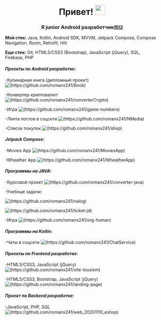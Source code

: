 <h1 align="center">Привет! <a href="" target="_blank"></a> 
<img src="https://github.com/blackcater/blackcater/raw/main/images/Hi.gif" height="32"/></h1>
<h3 align="center">Я junior Android разработчик🇷🇺</h3>
<p align="left"> <b>Мой стек:</b> Java, Kotlin, Android SDK, MVVM, Jetpack Compose, Compose Navigation, Room, Retrofit, Hilt</p>
<p align="left"> <b>Еще стек:</b> Git, HTML5/CSS3 (Bootstrap), JavaScript (jQuery), SQL, Firebase, PHP</p>
 <h4 align="left"> <i>Проекты по Android разработке:</i>
<h4 align="left"></h4>
  <p align="left">-Кулинарная книга (дипломный проект)<a href=""target=""></a>
  <img src="https://github.com/romanx241/Book" alt="(https://github.com/romanx241/Book)"> 
    <p align="left">-Конвертер криптовалют<a href=""target=""></a>
  <img src="https://github.com/romanx241/converterCrypto" alt="(https://github.com/romanx241/converterCrypto)">
       <p align="left">-Игра<a href=""target=""></a>
  <img src="https://github.com/romanx241/game-numbers" alt="(https://github.com/romanx241/game-numbers)">
<p align="left">-Лента постов в соцсети<a href=""target=""></a>
  <img src="https://github.com/romanx241/NMedia" alt="(https://github.com/romanx241/NMedia)">  
 <p align="left">-Список покупок<a href=""target=""></a>
  <img src="https://github.com/romanx241/shop" alt="(https://github.com/romanx241/shop)"> 
  <h4 align="left"> <i>Jetpack Compose:</i>
<h4 align="left"></h4>
  <p align="left">-Movies App<a href=""target=""></a>
  <img src="https://github.com/romanx241/MoviesApp" alt="(https://github.com/romanx241/MoviesApp)"> 
   <p align="left">-Wheather App<a href=""target=""></a>
  <img src="https://github.com/romanx241/WheatherApp" alt="(https://github.com/romanx241/WheatherApp)">
   <h4 align="left"> <i>Программы на JAVA:</i>
<h4 align="left"></h4>
  <p align="left">-Курсовой проект<a href=""target=""></a>
  <img src="https://github.com/romanx241/converter-java" alt="(https://github.com/romanx241/converter-java)">
    <p align="left">-Учебные задачи:<a href=""target=""></a>
  <p><img src="https://github.com/romanx241/nalog" alt="(https://github.com/romanx241/nalog)"></p>
      <img src="https://github.com/romanx241/ticket-jd" alt="(https://github.com/romanx241/ticket-jd)">
    <p align="left">-Игра<a href=""target=""></a>
  <img src="https://github.com/romanx241/org-human" alt="(https://github.com/romanx241/org-human)">
    <h4 align="left"> <i>Программы на Kotlin:</i>
<h4 align="left"></h4>
      <p align="left">-Чаты в соцсети<a href=""target=""></a>
  <img src="https://github.com/romanx241/ChatService" alt="(https://github.com/romanx241/ChatService)">  
<h4 align="left"> <i>Проекты по Frontend разработке:</i>
 <h4 align="left"></h4>
<p align="left">-HTML5/CSS3, JavaScript (jQuery)<a href=""target=""></a>
  <img src="https://github.com/romanx241/site-tousism" alt="(https://github.com/romanx241/site-tousism)">
<p align="left">-HTML5/CSS3, Bootstrap, JavaScript (jQuery) <a href="" target="_blank"></a> 
  <img src="https://github.com/romanx241/landing-page" alt="(https://github.com/romanx241/landing-page)">
  <h4 align="left"><i>Проект по Backend разработке:</i>
    <h4 align="left"></h4>
<p align="left">-JavaScript, PHP, SQL <a href="" target="_blank"></a> 
  <img src="https://github.com/romanx241/web_20201110_eshop" alt="(https://github.com/romanx241/web_20201110_eshop)">
